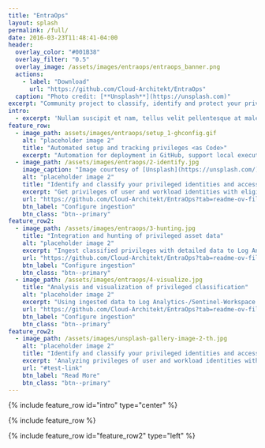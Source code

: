 ```yaml
---
title: "EntraOps"
layout: splash
permalink: /full/
date: 2016-03-23T11:48:41-04:00
header:
  overlay_color: "#001B38"
  overlay_filter: "0.5"
  overlay_image: /assets/images/entraops/entraops_banner.png
  actions:
    - label: "Download"
      url: "https://github.com/Cloud-Architekt/EntraOps"
  caption: "Photo credit: [**Unsplash**](https://unsplash.com)"
excerpt: "Community project to classify, identify and protect your privileges based on Enterprise Access Model (EAM)"
intro: 
  - excerpt: 'Nullam suscipit et nam, tellus velit pellentesque at malesuada, enim eaque. Quis nulla, netus tempor in diam gravida tincidunt, *proin faucibus* voluptate felis id sollicitudin. Centered with `type="center"`'
feature_row:
  - image_path: assets/images/entraops/setup_1-ghconfig.gif
    alt: "placeholder image 2"  
    title: "Automated setup and tracking privileges <as Code>"
    excerpt: "Automation for deployment in GitHub, support local execution or any platform which supports PowerShell Core" 
  - image_path: /assets/images/entraops/2-identify.jpg
    image_caption: "Image courtesy of [Unsplash](https://unsplash.com/)"
    alt: "placeholder image 2"
    title: "Identify and classify your privileged identities and access"
    excerpt: "Get privileges of user and workload identities with eligible, permanent, time-bounded and nested role assignments in Microsoft Entra. Identify your privileged identities and access based on automated and full customizable classification of Enterprise Access “tiering” model""
    url: "https://github.com/Cloud-Architekt/EntraOps?tab=readme-ov-file#entraops-integration-in-microsoft-sentinel"
    btn_label: "Configure ingestion"
    btn_class: "btn--primary"    
feature_row2:    
  - image_path: /assets/images/entraops/3-hunting.jpg
    title: "Integration and hunting of privileged asset data"
    alt: "placeholder image 2"    
    excerpt: "Ingest classified privileges with detailed data to Log Analytics Workspace or Sentinel WatchList for hunting and enrichment."
    url: "https://github.com/Cloud-Architekt/EntraOps?tab=readme-ov-file#entraops-integration-in-microsoft-sentinel"
    btn_label: "Configure ingestion"
    btn_class: "btn--primary"
  - image_path: /assets/images/entraops/4-visualize.jpg
    title: "Analysis and visualization of privileged classification"
    alt: "placeholder image 2"    
    excerpt: "Using ingested data to Log Analytics-/Sentinel-Workspace or WatchLists for monitoring, hunting or entity enrichment of your privileged assets. Workbook to visualize results of all classified roles including charts to identify “tier breach”. Compare classification of privileged objects (based on custom security attribute) with their classified privileged access (identified by EntraOps)."
    url: "https://github.com/Cloud-Architekt/EntraOps?tab=readme-ov-file#entraops-integration-in-microsoft-sentinel"
    btn_label: "Configure ingestion"
    btn_class: "btn--primary"    
feature_row2:
  - image_path: /assets/images/unsplash-gallery-image-2-th.jpg
    alt: "placeholder image 2"
    title: "Identify and classify your privileged identities and access"
    excerpt: 'Analyzing privileges of user and workload identities with eligible, permanent, time-bounded and nested role assignments in Microsoft Entra.Identify your privileged identities and access based on automated and full customizable classification of Enterprise Access “tiering” model"'
    url: "#test-link"
    btn_label: "Read More"
    btn_class: "btn--primary"
---
```


{% include feature_row id="intro" type="center" %}

{% include feature_row %}

{% include feature_row id="feature_row2" type="left" %}